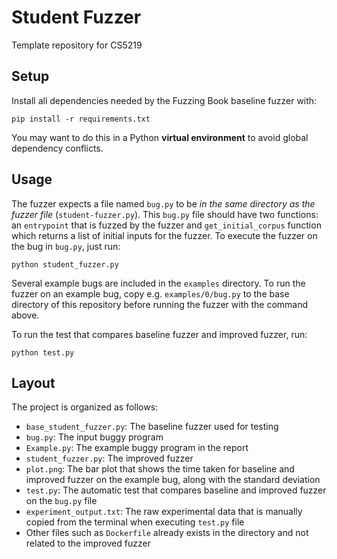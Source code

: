 # Student Fuzzer
Template repository for CS5219

## Setup
Install all dependencies needed by the Fuzzing Book baseline fuzzer with:

```
pip install -r requirements.txt
```

You may want to do this in a Python **virtual environment** to avoid global dependency conflicts.

## Usage

The fuzzer expects a file named `bug.py` to be *in the same directory as the fuzzer file* (`student-fuzzer.py`).
This `bug.py` file should have two functions: an `entrypoint` that is fuzzed by the fuzzer and `get_initial_corpus` function which returns a list of initial inputs for the fuzzer.
To execute the fuzzer on the bug in `bug.py`, just run:

```
python student_fuzzer.py
```

Several example bugs are included in the `examples` directory.
To run the fuzzer on an example bug, copy e.g. `examples/0/bug.py` to the base directory of this repository before running the fuzzer with the command above.

To run the test that compares baseline fuzzer and improved fuzzer, run:
```
python test.py
```
## Layout
The project is organized as follows:

- `base_student_fuzzer.py`: The baseline fuzzer used for testing
- `bug.py`: The input buggy program
- `Example.py`: The example buggy program in the report
- `student_fuzzer.py`: The improved fuzzer
- `plot.png`: The bar plot that shows the time taken for baseline and improved fuzzer on the example bug, along with the standard deviation
- `test.py`: The automatic test that compares baseline and improved fuzzer on the `bug.py` file
- `experiment_output.txt`: The raw experimental data that is manually copied from the terminal when executing `test.py` file
- Other files such as `Dockerfile` already exists in the directory and not related to the improved fuzzer